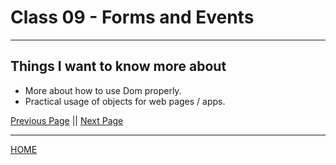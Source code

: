 # Class 09 - Forms and Events


---

## Things I want to know more about

- More about how to use Dom properly.
- Practical usage of objects for web pages / apps.

[Previous Page](https://tomgtaylor.github.io/reading-notes2/class-08)    ||    [Next Page](https://tomgtaylor.github.io/reading-notes2/class-10) <br>

---
[HOME](https://tomgtaylor.github.io/reading-notes2) <br>
